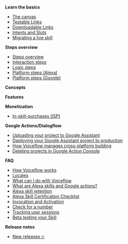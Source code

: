 **Learn the basics**
  - [The canvas](/quickstart/get-started-with-voiceflow.md)
  - [Testable Links](/quickstart/testable-links.md)
  - [Downloadable Links](/quickstart/downloadable-links.md)
  - [Intents and Slots](/blocks/intents-slots.md)
  - [Migrating a live skill](/quickstart/migrating.md)
    
**Steps overview** 
  - [Steps overview](/blocks/start-block.md)
  - [Interaction steps](/blocks/interaction-steps.md)
  - [Logic steps](/blocks/logic-steps.md)
  - [Platform steps (Alexa)](/blocks/platform-steps-alexa.md)
  - [Platform steps (Google)](/blocks/platform-steps-google.md)
      
**Concepts**

**Features**      

**Monetization** 
  - [In-skill-purchases (ISP)](/monetization/alexa-in-skill-purchases.md)

**Google Actions/Dialogflow** 
  - [Uploading your project to Google Assistant](/adapting-for-google/uploading-your-project-to-google-assistant.md)  
  - [Deploying your Google Assistant project to production](/adapting-for-google/deploying-your-google-assistant-project-to-production.md)
  - [How Voiceflow manages cross-platform building](/adapting-for-google/how-voiceflow-manages-cross-platform-building.md)
  - [Deleting projects in Google Action Console](/adapting-for-google/deleting-projects-in-google-actions-console.md)

**FAQ**
- [How Voiceflow works](/faq/how-voiceflow-works.md)
- [Locales](/faq/locales.md)
- [What can I do with Voiceflow](/quickstart/what-can-i-do-with-voiceflow.md)
- [What are Alexa skills and Google actions?](/tutorials/what-are-alexa-skills.md)
- [Alexa skill retention](/tutorials/alexa-skill-retention.md)
- [Alexa Skill Certification Checklist](/tutorials/alexa-skill-certification-checklist.md) 
- [Invocation and Activation](/faq/invocation-and-activation.md)
- [Check for a number](/tutorials/advanced-tutorials/checking-if-number.md)
- [Tracking user sessions](/tutorials/advanced-tutorials/tracking-user-sessions.md)
- [Beta testing your Skill](/tutorials/advanced-tutorials/using-beta-testing-with-your-alexa-skill.md)

**Release notes**
  - [New releases 🔥](/releases/releases.md)